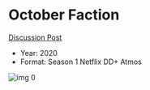 # October Faction

[Discussion Post](https://www.avsforum.com/threads/bass-eq-for-filtered-movies.2995212/post-59142448)

* Year: 2020
* Format: Season 1 Netflix DD+ Atmos

![img 0](https://i.imgur.com/ON1ZdqL.jpg)

